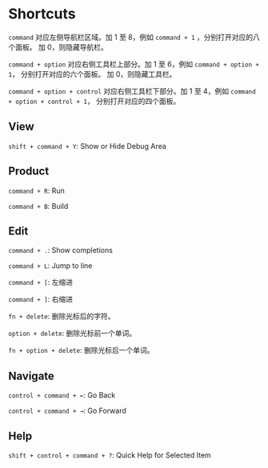 Shortcuts
=========

`command` 对应左侧导航栏区域。加 1 至 8，例如 `command + 1` ，分别打开对应的八个面板。
加 0，则隐藏导航栏。

`command + option` 对应右侧工具栏上部分。加 1 至 6，例如 `command + option + 1`，
分别打开对应的六个面板。
加 0，则隐藏工具栏。

`command + option + control` 对应右侧工具栏下部分。加 1 至 4，例如 `command + option + control + 1`，
分别打开对应的四个面板。

View
----

`shift + command + Y`: Show or Hide Debug Area

Product
-------

`command + R`: Run

`command + B`: Build

Edit
----

`command + .`: Show completions

`command + L`: Jump to line

`command + [`: 左缩进

`command + ]`: 右缩进

`fn + delete`: 删除光标后的字符。

`option + delete`: 删除光标前一个单词。

`fn + option + delete`: 删除光标后一个单词。

Navigate
--------

`control + command + ←`: Go Back

`control + command + →`: Go Forward

Help
----

`shift + control + command + ?`: Quick Help for Selected Item
